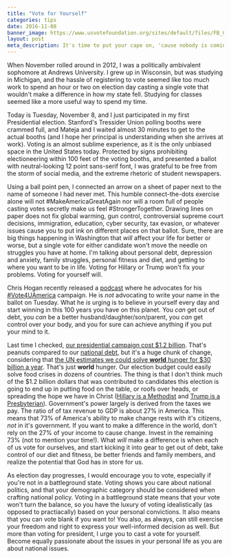 ```yaml
---
title: "Vote for Yourself"
categories: tips
date: 2016-11-08
banner_image: https://www.usvotefoundation.org/sites/default/files/FB_Cover_Nov8th.jpg
layout: post
meta_description: It's time to put your cape on, 'cause nobody is coming to save you
---
```


When November rolled around in 2012, I was a politically ambivalent sophomore at Andrews University. I grew up in Wisconsin, but was studying in Michigan, and the hassle of registering to vote seemed like too much work to spend an hour or two on election day casting a single vote that wouldn't make a difference in how my state fell. Studying for classes seemed like a more useful way to spend my time.

Today is Tuesday, November 8, and I just participated in my first Presidential election. Stanford's Tressider Union polling booths were crammed full, and Mateja and I waited almost 30 minutes to get to the actual booths (and I hope her principal is understanding when she arrives at work). Voting is an almost sublime experience, as it is the only unbiased space in the United States today. Protected by signs prohibiting electioneering within 100 feet of the voting booths, and presented a ballot with neutral-looking 12 point sans-serif font, I was grateful to be free from the storm of social media, and the extreme rhetoric of student newspapers.

Using a ball point pen, I connected an arrow on a sheet of paper next to the name of someone I had never met. This humble connect-the-dots exercise alone will not #MakeAmericaGreatAgain nor will a room full of people casting votes secretly make us feel #StrongerTogether. Drawing lines on paper does not fix global warming, gun control, controversial supreme court decisions, immigration, education, cyber security, tax evasion, or whatever issues cause you to put ink on different places on that ballot. Sure, there are big things happening in Washington that *will* affect your life for better or worse, but a single vote for either candidate won't move the needle on struggles you have at home. I'm talking about personal debt, depression and anxiety, family struggles, personal fitness and diet, and getting to where you want to be in life. Voting for Hillary or Trump won't fix your problems. Voting for yourself will.

Chris Hogan recently released a [podcast](http://hwcdn.libsyn.com/p/2/b/2/2b2e6e08218deeee/RI_EP_11_Master.mp3?c_id=13149166&destination_id=384552&expiration=1478627378&hwt=54bb5ae99205b55ffd7dcbf95a0a9465) where he advocates for his [#Vote4UAmerica](https://www.facebook.com/hashtag/vote4uamerica) campaign. He is *not* advocating to write your name in the ballot on Tuesday. What he *is* urging is to believe in yourself every day and start winning in this 100 years you have on this planet. You *can* get out of debt, you *can* be a better husband/daughter/son/parent, you *can* get control over your body, and you for sure can achieve anything if you put your mind to it.

Last time I checked, [our presidential campaign cost $1.2 billion](https://www.opensecrets.org/overview/). That's peanuts compared to our [national debt](http://www.usdebtclock.org/), but it's a huge chunk of change, considering that [the UN estimates we could solve **world** hunger for $30 billion a year](http://www.nytimes.com/2008/06/04/news/04iht-04food.13446176.html). That's just **world** hunger. Our election budget could easily solve food crises in dozens of countries. The thing is that I don't think much of the $1.2 billion dollars that was contributed to candidates this election is going to end up in putting food on the table, or roofs over heads, or spreading the hope we have in Christ ([Hillary is a Methodist](http://www.nytimes.com/politics/first-draft/2016/01/25/hillary-clinton-gets-personal-on-christ-and-her-faith/?_r=0) and [Trump is a Presbyterian](http://mashable.com/2016/02/18/donald-trump-christian-religion/#lTGChCeWukqg)). Government's power largely is derived from the taxes we pay. The ratio of of tax revenue to GDP is about 27% in America. This means that 73% of America's ability to make change rests with it's citizens, *not* in it's government. If you want to make a difference in the world, don't rely on the 27% of your income to cause change. Invest in the remaining 73% (not to mention your time!). What *will* make a difference is when each of us vote for ourselves, and start kicking it into gear to get out of debt, take control of our diet and fitness, be better friends and family members, and realize the potential that God has in store for us.

As election day progresses, I would encourage you to vote, especially if you're not in a battleground state. Voting shows you care about national politics, and that your demographic category should be considered when crafting national policy. Voting in a battleground state means that your vote won't turn the balance, so you have the luxury of voting idealistically (as opposed to practiacally) based on your personal convictions. It also means that you can vote blank if you want to! You also, as always, can still exercise your freedom and right to express your well-informed decision as well. But more than voting for president, I urge you to cast a vote for yourself. Become equally passionate about the issues in your personal life as you are about national issues.
